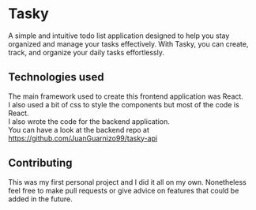 # Tasky
A simple and intuitive todo list application designed to help you stay organized and manage your tasks effectively. With Tasky, you can create, track, and organize your daily tasks effortlessly. 
## Technologies used
The main framework used to create this frontend application was React.  
I also used a bit of css to style the components but most of the code is React.  
I also wrote the code for the backend application.  
You can have a look at the backend repo at https://github.com/JuanGuarnizo99/tasky-api
## Contributing
This was my first personal project and I did it all on my own. Nonetheless feel free to make pull requests or give advice on features that could be added in the future.




